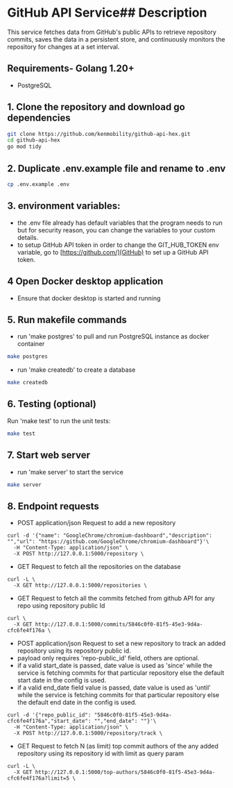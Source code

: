 # GitHub API Service## Description

This service fetches data from GitHub's public APIs to retrieve repository commits, saves the data in a persistent store, and continuously monitors the repository for changes at a set interval.

## Requirements- Golang 1.20+
- PostgreSQL

## 1. Clone the repository and download go dependencies
```bash
git clone https://github.com/kenmobility/github-api-hex.git
cd github-api-hex
go mod tidy
```
## 2. Duplicate .env.example file and rename to .env
```bash
cp .env.example .env
```

## 3. environment variables:
- the .env file already has default variables that the program needs to run but for security reason, you can change the variables to your custom details.
- to setup GitHub API token in order to change the GIT_HUB_TOKEN env variable, go to  [https://github.com/](GitHub) to set up a GitHub API token.

## 4 Open Docker desktop application
- Ensure that docker desktop is started and running 

## 5. Run makefile commands 
- run 'make postgres' to pull and run PostgreSQL instance as docker container
```bash
make postgres
```
- run 'make createdb' to create a database
```bash
make createdb
```
## 6. Testing (optional)

Run 'make test' to run the unit tests:
```bash
make test
```
## 7. Start web server
- run 'make server' to start the service
```bash
make server
```

## 8. Endpoint requests
- POST application/json Request to add a new repository
``` 
curl -d '{"name": "GoogleChrome/chromium-dashboard","description": "","url": "https://github.com/GoogleChrome/chromium-dashboard"}'\
  -H "Content-Type: application/json" \
  -X POST http://127.0.0.1:5000/repository \
```

- GET Request to fetch all the repositories on the database
```
curl -L \
  -X GET http://127.0.0.1:5000/repositories \
```

- GET Request to fetch all the commits fetched from github API for any repo using repository public Id 
```
curl \
  -X GET http://127.0.0.1:5000/commits/5846c0f0-81f5-45e3-9d4a-cfc6fe4f176a \
```

- POST application/json Request to set a new repository to track an added repository using its repository public id. 
- payload only requires 'repo-public_id' field, others are optional.
- if a valid start_date is passed, date value is used as 'since' while the service is fetching commits for that particular repository else the default start date in the config is used.
- if a valid end_date field value is passed, date value is used as 'until' while the service is fetching commits for that particular repository else the default end date in the config is used.
``` 
curl -d '{"repo_public_id": "5846c0f0-81f5-45e3-9d4a-cfc6fe4f176a","start_date": "","end_date": ""}'\
  -H "Content-Type: application/json" \
  -X POST http://127.0.0.1:5000/repository/track \
```

- GET Request to fetch N (as limit) top commit authors of the any added repository using its repository id with limit as query param
```
curl -L \
  -X GET http://127.0.0.1:5000/top-authors/5846c0f0-81f5-45e3-9d4a-cfc6fe4f176a?limit=5 \
```
  
